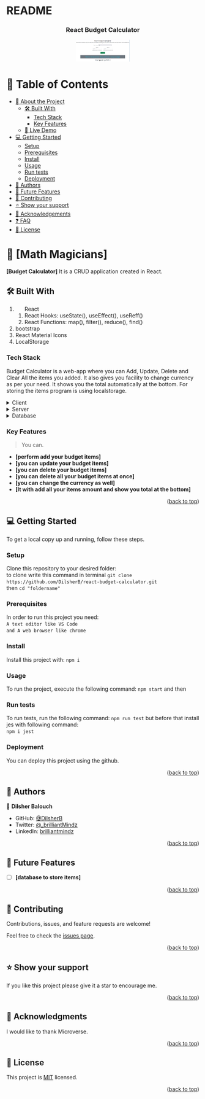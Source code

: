 <a name="readme-top"></a>

# README

<div align="center">
  <h3><b>React Budget Calculator</b></h3>
  <img src="./src/assets/landing.png" alt="screen shot" width="140"  height="auto" />
</div>

<!-- TABLE OF CONTENTS -->

# 📗 Table of Contents

- [📖 About the Project](#about-project)
  - [🛠 Built With](#built-with)
    - [Tech Stack](#tech-stack)
    - [Key Features](#key-features)
  - [🚀 Live Demo](#live-demo)
- [💻 Getting Started](#getting-started)
  - [Setup](#setup)
  - [Prerequisites](#prerequisites)
  - [Install](#install)
  - [Usage](#usage)
  - [Run tests](#run-tests)
  - [Deployment](#triangular_flag_on_post-deployment)
- [👥 Authors](#authors)
- [🔭 Future Features](#future-features)
- [🤝 Contributing](#contributing)
- [⭐️ Show your support](#support)
- [🙏 Acknowledgements](#acknowledgements)
- [❓ FAQ](#faq)
- [📝 License](#license)

<!-- PROJECT DESCRIPTION -->

# 📖 [Math Magicians] <a name="about-project"></a>

**[Budget Calculator]** It is a CRUD application created in React.

## 🛠 <a name="built-with">Built With</a>

<ol>
  <li>
    <ol>React
        <li>React Hooks: useState(), useEffect(), useReff()</li>
        <li>React Functions: map(), filter(), reduce(), find()</li>
    </ol>
  </li>
  <li>bootstrap</li>
  <li>React Material Icons</li>
  <li>LocalStorage</li>
</ol>

### <a name="tech-stack"> Tech Stack </a>

Budget Calculator is a web-app where you can Add, Update, Delete and Clear All the items you added. It also gives you facility to change currency as per your need. It shows you the total automatically at the bottom. For storing the items program is using localstorage.

<details>
  <summary>Client</summary>
  <ul>
    <li><a href="https://reactjs.org/">React.js</a></li>
  </ul>
</details>

<details>
  <summary>Server</summary>
  <ul>
    <li><a href="https://expressjs.com/">Express.js</a></li>
  </ul>
</details>

<details>
<summary>Database</summary>
  <ul>
    <li><a href="https://www.postgresql.org/">PostgreSQL</a></li>
  </ul>
</details>

<!-- Features -->

### <a name="key-features"> Key Features </a>

> You can.

- **[perform add your budget items]**
- **[you can update your budget items]**
- **[you can delete your budget items]**
- **[you can delete all your budget items at once]**
- **[you can change the currency as well]**
- **[It with add all your items amount and show you total at the bottom]**

<p align="right">(<a href="#readme-top">back to top</a>)</p>

<!-- GETTING STARTED -->

## 💻 <a name="getting-started"> Getting Started </a>

To get a local copy up and running, follow these steps.

### <a name="Setup"> Setup </a>

Clone this repository to your desired folder: </br>
to clone write this command in terminal `git clone https://github.com/DilsherB/react-budget-calculator.git` </br>
then `cd "foldername"`</br>

### <a name="Prerequisites"> Prerequisites </a>

In order to run this project you need:</br>
`A text editor like VS Code` </br>
`and A web browser like chrome`

### <a name="Install"> Install </a>

Install this project with:
`npm i`

### <a name="Usage"> Usage </a>

To run the project, execute the following command:
`npm start` and then </br>

### <a name="Run tests"> Run tests </a>

To run tests, run the following command:
`npm run test` but before that install jes with following command:</br>
`npm i jest`

### <a name="Deployment"> Deployment </a>

You can deploy this project using the github.

<p align="right">(<a href="#readme-top">back to top</a>)</p>

<!-- AUTHORS -->

## 👥 <a name="Authors">Authors</a>

👤 **Dilsher Balouch**

- GitHub: [@DilsherB](https://github.com/DilsherB)
- Twitter: [@\_brilliantMindz](https://twitter.com/_brilliantMindz)
- LinkedIn: [brilliantmindz](https://www.linkedin.com/in/brilliantmindz/)

<p align="right">(<a href="#readme-top">back to top</a>)</p>

<!-- FUTURE FEATURES -->

## 🔭 <a name="Future Features">Future Features</a>

- [ ] **[database to store items]**

<p align="right">(<a href="#readme-top">back to top</a>)</p>

<!-- CONTRIBUTING -->

## 🤝 <a name="Contributing">Contributing</a>

Contributions, issues, and feature requests are welcome!

Feel free to check the [issues page](https://github.com/DilsherB/react-budget-calculator/issues).

<p align="right">(<a href="#readme-top">back to top</a>)</p>

<!-- SUPPORT -->

## ⭐️ <a name="support">Show your support</a>

If you like this project please give it a star to encourage me.

<p align="right">(<a href="#readme-top">back to top</a>)</p>

<!-- ACKNOWLEDGEMENTS -->

## 🙏 <a name="Acknowledgments">Acknowledgments</a>

I would like to thank Microverse.

<p align="right">(<a href="#readme-top">back to top</a>)</p>

<!-- FAQ (optional) -->

## 📝 <a name="License">License</a>

This project is [MIT](./LICENSE) licensed.

<p align="right">(<a href="#readme-top">back to top</a>)</p>
